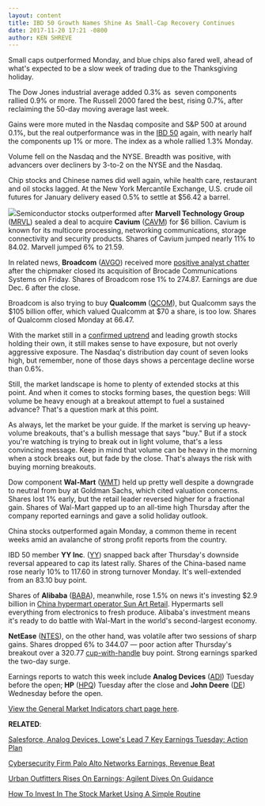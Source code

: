 ```yaml
---
layout: content
title: IBD 50 Growth Names Shine As Small-Cap Recovery Continues
date: 2017-11-20 17:21 -0800
author: KEN SHREVE
---
```






Small caps outperformed Monday, and blue chips also fared well, ahead of what's expected to be a slow week of trading due to the Thanksgiving holiday.




The Dow Jones industrial average added 0.3% as  seven components rallied 0.9% or more. The Russell 2000 fared the best, rising 0.7%, after reclaiming the 50-day moving average last week.


Gains were more muted in the Nasdaq composite and S&P 500 at around 0.1%, but the real outperformance was in the [IBD 50](https://www.investors.com/stock-lists/ibd-50/ibd-50-performance/) again, with nearly half the components up 1% or more. The index as a whole rallied 1.3% Monday.


Volume fell on the Nasdaq and the NYSE. Breadth was positive, with advancers over decliners by 3-to-2 on the NYSE and the Nasdaq.


Chip stocks and Chinese names did well again, while health care, restaurant and oil stocks lagged. At the New York Mercantile Exchange, U.S. crude oil futures for January delivery eased 0.5% to settle at $56.42 a barrel.


![](https://www.investors.com/wp-content/uploads/2017/11/MP112017-176x300.png)Semiconductor stocks outperformed after **Marvell Technology Group** ([MRVL](https://research.investors.com/quote.aspx?symbol=MRVL)) sealed a deal to acquire **Cavium** ([CAVM](https://research.investors.com/quote.aspx?symbol=CAVM)) for $6 billion. Cavium is known for its multicore processing, networking communications, storage connectivity and security products. Shares of Cavium jumped nearly 11% to 84.02. Marvell jumped 6% to 21.59.


In related news, **Broadcom** ([AVGO](https://research.investors.com/quote.aspx?symbol=AVGO)) received more [positive analyst chatter](https://www.investors.com/news/technology/broadcom-gets-price-target-hikes-after-closing-brocade-deal/) after the chipmaker closed its acquisition of Brocade Communications Systems on Friday. Shares of Broadcom rose 1% to 274.87. Earnings are due Dec. 6 after the close.


Broadcom is also trying to buy **Qualcomm** ([QCOM](https://research.investors.com/quote.aspx?symbol=QCOM)), but Qualcomm says the $105 billion offer, which valued Qualcomm at $70 a share, is too low. Shares of Qualcomm closed Monday at 66.47.


With the market still in a [confirmed uptrend](https://www.investors.com/ibd-university/can-slim/market-direction/) and leading growth stocks holding their own, it still makes sense to have exposure, but not overly aggressive exposure. The Nasdaq's distribution day count of seven looks high, but remember, none of those days shows a percentage decline worse than 0.6%.


Still, the market landscape is home to plenty of extended stocks at this point. And when it comes to stocks forming bases, the question begs: Will volume be heavy enough at a breakout attempt to fuel a sustained advance? That's a question mark at this point.


As always, let the market be your guide. If the market is serving up heavy-volume breakouts, that's a bullish message that says "buy." But if a stock you're watching is trying to break out in light volume, that's a less convincing message. Keep in mind that volume can be heavy in the morning when a stock breaks out, but fade by the close. That's always the risk with buying morning breakouts.


Dow component **Wal-Mart** ([WMT](https://research.investors.com/quote.aspx?symbol=WMT)) held up pretty well despite a downgrade to neutral from buy at Goldman Sachs, which cited valuation concerns. Shares lost 1% early, but the retail leader reversed higher for a fractional gain. Shares of Wal-Mart gapped up to an all-time high Thursday after the company reported earnings and gave a solid holiday outlook.


China stocks outperformed again Monday, a common theme in recent weeks amid an avalanche of strong profit reports from the country.


IBD 50 member **YY Inc**. ([YY](https://research.investors.com/quote.aspx?symbol=YY)) snapped back after Thursday's downside reversal appeared to cap its latest rally. Shares of the China-based name rose nearly 10% to 117.60 in strong turnover Monday. It's well-extended from an 83.10 buy point.


Shares of **Alibaba** ([BABA](https://research.investors.com/quote.aspx?symbol=BABA)), meanwhile, rose 1.5% on news it's investing $2.9 billion in [China hypermart operator Sun Art Retail](https://www.bloomberg.com/news/articles/2017-11-19/alibaba-led-group-agrees-to-buy-sun-art-stake-for-2-9-billion). Hypermarts sell everything from electronics to fresh produce. Alibaba's investment means it's ready to do battle with Wal-Mart in the world's second-largest economy.


**NetEase** ([NTES](https://research.investors.com/quote.aspx?symbol=NTES)), on the other hand, was volatile after two sessions of sharp gains. Shares dropped 6% to 344.07 — poor action after Thursday's breakout over a 320.77 [cup-with-handle](https://www.investors.com/ibd-university/how-to-buy/common-patterns-1/) buy point. Strong earnings sparked the two-day surge.


Earnings reports to watch this week include **Analog Devices** ([ADI](https://research.investors.com/quote.aspx?symbol=ADI)) Tuesday before the open; **HP** ([HPQ](https://research.investors.com/quote.aspx?symbol=HPQ)) Tuesday after the close and **John Deere** ([DE](https://research.investors.com/quote.aspx?symbol=DE)) Wednesday before the open.


[View the General Market Indicators chart page here](https://www.investors.com/wp-content/uploads/2017/11/IBD2011152512GMI.pdf).


**RELATED**:


[Salesforce, Analog Devices, Lowe's Lead 7 Key Earnings Tuesday: Action Plan](https://www.investors.com/research/investing-action-plan/salesforce-analog-devices-lowes-burlington-stores-hp-hpe-investing-action-plan/)


[Cybersecurity Firm Palo Alto Networks Earnings, Revenue Beat](https://www.investors.com/news/technology/cybersecurity-firm-palo-alto-networks-earnings-revenue-beat/)


[Urban Outfitters Rises On Earnings; Agilent Dives On Guidance](https://www.investors.com/news/growth-stocks-beacon-roofing-agilent-technologies-hitting-highs-earnings-due/)


[How To Invest In The Stock Market Using A Simple Routine](https://www.investors.com/research/ibd-stock-analysis/how-to-invest-in-the-stock-market-start-with-a-simple-routine/)




